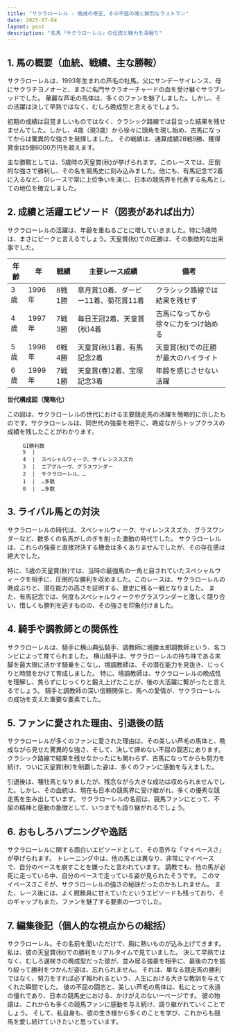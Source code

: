 ```yaml
---
title: "サクラローレル - 晩成の帝王、その不屈の魂と鮮烈なラストラン"
date: 2025-07-04
layout: post
description: "名馬『サクラローレル』の伝説と魅力を深堀り"
---
```


## 1. 馬の概要（血統、戦績、主な勝鞍）

サクラローレルは、1993年生まれの芦毛の牡馬。父にサンデーサイレンス、母にサクラチヨノオーと、まさに名門サクラオーチャードの血を受け継ぐサラブレッドでした。  華麗な芦毛の馬体は、多くのファンを魅了しました。しかし、その活躍は決して早熟ではなく、むしろ晩成型と言えるでしょう。

初期の成績は目覚ましいものではなく、クラシック路線では目立った結果を残せませんでした。しかし、4歳（現3歳）から徐々に頭角を現し始め、古馬になってからは驚異的な強さを発揮しました。  その戦績は、通算成績28戦9勝、獲得賞金は5億6000万円を超えます。

主な勝鞍としては、5歳時の天皇賞(秋)が挙げられます。このレースでは、圧倒的な強さで勝利し、その名を競馬史に刻み込みました。他にも、有馬記念で2着に入るなど、GIレースで常に上位争いを演じ、日本の競馬界を代表する名馬としての地位を確立しました。


## 2. 成績と活躍エピソード（図表があれば出力）

サクラローレルの活躍は、年齢を重ねるごとに増していきました。特に5歳時は、まさにピークと言えるでしょう。天皇賞(秋)での圧勝は、その象徴的な出来事でした。

| 年齢 | 年 | 戦績 | 主要レース成績 | 備考 |
|---|---|---|---|---|
| 3歳 | 1996年 | 8戦1勝 |  皐月賞10着、ダービー11着、菊花賞11着 | クラシック路線では結果を残せず |
| 4歳 | 1997年 | 7戦3勝 |  毎日王冠2着、天皇賞(秋)4着 | 古馬になってから徐々に力をつけ始める |
| 5歳 | 1998年 | 6戦4勝 | 天皇賞(秋)1着、有馬記念2着 | 天皇賞(秋)での圧勝が最大のハイライト |
| 6歳 | 1999年 | 7戦1勝 |  天皇賞(春)2着、宝塚記念3着 |  年齢を感じさせない活躍 |


**世代構成図（簡略化）**

この図は、サクラローレルの世代における主要競走馬の活躍を簡略的に示したものです。サクラローレルは、同世代の強豪を相手に、晩成ながらトップクラスの成績を残したことがわかります。

```
     GI勝利数
     5  |     
     4  |  スペシャルウィーク、サイレンススズカ
     3  |  エアグルーヴ、グラスワンダー
     2  |  サクラローレル、…
     1  |  …多数
     0  |  …多数
```


## 3. ライバル馬との対決

サクラローレルの時代は、スペシャルウィーク、サイレンススズカ、グラスワンダーなど、数多くの名馬がしのぎを削った激動の時代でした。  サクラローレルは、これらの強豪と直接対決する機会は多くありませんでしたが、その存在感は絶大でした。

特に、5歳の天皇賞(秋)では、当時の最強馬の一角と目されていたスペシャルウィークを相手に、圧倒的な勝利を収めました。このレースは、サクラローレルの晩成ぶりと、潜在能力の高さを証明する、歴史に残る一戦となりました。  また、有馬記念では、何度もスペシャルウィークやグラスワンダーと激しく競り合い、惜しくも勝利を逃すものの、その強さを印象付けました。


## 4. 騎手や調教師との関係性

サクラローレルは、騎手に横山典弘騎手、調教師に境勝太郎調教師という、名コンビによって育てられました。  横山騎手は、サクラローレルの持ち味である末脚を最大限に活かす騎乗をこなし、境調教師は、その潜在能力を見抜き、じっくりと時間をかけて育成しました。  特に、境調教師は、サクラローレルの晩成性を理解し、焦らずにじっくりと鍛え上げたことが、後の大活躍に繋がったと言えるでしょう。  騎手と調教師の深い信頼関係と、馬への愛情が、サクラローレルの成功を支えた重要な要素でした。


## 5. ファンに愛された理由、引退後の話

サクラローレルが多くのファンに愛された理由は、その美しい芦毛の馬体と、晩成ながら見せた驚異的な強さ、そして、決して諦めない不屈の闘志にあります。  クラシック路線で結果を残せなかったにも関わらず、古馬になってからも努力を続け、ついに天皇賞(秋)を制覇した姿は、多くのファンに感動を与えました。

引退後は、種牡馬となりましたが、残念ながら大きな成功は収められませんでした。しかし、その血統は、現在も日本の競馬界に受け継がれ、多くの優秀な競走馬を生み出しています。  サクラローレルの名前は、競馬ファンにとって、不屈の精神と感動の象徴として、いつまでも語り継がれるでしょう。


## 6. おもしろハプニングや逸話

サクラローレルに関する面白いエピソードとして、その意外な「マイペースさ」が挙げられます。  トレーニング中は、他の馬とは異なり、非常にマイペースで、自分のペースを崩すことを嫌ったと言われています。  調教でも、他の馬が必死に走っている中、自分のペースで走っている姿が見られたそうです。  このマイペースさこそが、サクラローレルの強さの秘訣だったのかもしれません。  また、レース後には、よく厩務員に甘えていたというエピソードも残っており、そのギャップもまた、ファンを魅了する要素の一つでした。


## 7. 編集後記（個人的な視点からの総括）

サクラローレル。その名前を聞いただけで、胸に熱いものが込み上げてきます。  私は、彼の天皇賞(秋)での勝利をリアルタイムで見ていました。  決して早熟ではなく、むしろ遅咲きの晩成型だった彼が、並み居る強豪を相手に、最後の力を振り絞って勝利をつかんだ姿は、忘れられません。  それは、単なる競走馬の勝利ではなく、努力をすれば必ず報われるという、人生における大きな教訓を与えてくれた瞬間でした。  彼の不屈の闘志と、美しい芦毛の馬体は、私にとって永遠の憧れであり、日本の競馬史における、かけがえのない一ページです。  彼の物語は、これからも多くの競馬ファンに感動を与え続け、語り継がれていくことでしょう。  そして、私自身も、彼の生き様から多くのことを学び、これからも競馬を愛し続けていきたいと思っています。
